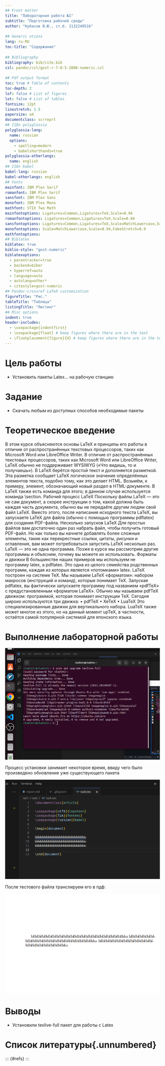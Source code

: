 ```yaml
---
## Front matter
title: "Лабораторная работа №1"
subtitle: "Подготовка рабочей среды"
author: "Кубасов В.Ю., ст.б. 1132249516"

## Generic otions
lang: ru-RU
toc-title: "Содержание"

## Bibliography
bibliography: bib/cite.bib
csl: pandoc/csl/gost-r-7-0-5-2008-numeric.csl

## Pdf output format
toc: true # Table of contents
toc-depth: 2
lof: false # List of figures
lot: false # List of tables
fontsize: 12pt
linestretch: 1.5
papersize: a4
documentclass: scrreprt
## I18n polyglossia
polyglossia-lang:
  name: russian
  options:
	- spelling=modern
	- babelshorthands=true
polyglossia-otherlangs:
  name: english
## I18n babel
babel-lang: russian
babel-otherlangs: english
## Fonts
mainfont: IBM Plex Serif
romanfont: IBM Plex Serif
sansfont: IBM Plex Sans
monofont: IBM Plex Mono
mathfont: STIX Two Math
mainfontoptions: Ligatures=Common,Ligatures=TeX,Scale=0.94
romanfontoptions: Ligatures=Common,Ligatures=TeX,Scale=0.94
sansfontoptions: Ligatures=Common,Ligatures=TeX,Scale=MatchLowercase,Scale=0.94
monofontoptions: Scale=MatchLowercase,Scale=0.94,FakeStretch=0.9
mathfontoptions:
## Biblatex
biblatex: true
biblio-style: "gost-numeric"
biblatexoptions:
  - parentracker=true
  - backend=biber
  - hyperref=auto
  - language=auto
  - autolang=other*
  - citestyle=gost-numeric
## Pandoc-crossref LaTeX customization
figureTitle: "Рис."
tableTitle: "Таблица"
listingTitle: "Листинг"
## Misc options
indent: true
header-includes:
  - \usepackage{indentfirst}
  - \usepackage{float} # keep figures where there are in the text
  - \floatplacement{figure}{H} # keep figures where there are in the text
---
```


# Цель работы

- Установить пакеты Latex... на рабочую станцию

# Задание

- Скачать любым из доступных способов необходимые пакеты

# Теоретическое введение

В этом курсе объясняются основы LaTeX и принципы его работы в отличие от
распространённых текстовых процессоров, таких как Microsoft Word или LibreOffice Writer.
В отличие от распространённых текстовых процессоров, таких как Microsoft Word или LibreOffice Writer,
LaTeX обычно не поддерживает WYSIWYG («Что видишь, то и получаешь»).
В LaTeX берётся простой текст и дополняется разметкой. Эта разметка сообщает LaTeX
логическое значение определённых элементов текста, подобно тому, как это делает HTML.
Возьмём, к примеру, элемент, обозначающий новый раздел в HTML-документе.
В LaTeX также есть команда для этого; в данном случае используется команда \section.
Рабочий процесс LaTeX
Поскольку файлы LaTeX — это не сам документ, а скорее инструкции о том,
какой должна быть каждая часть документа, обычно вы не передаёте другим людям свой
файл LaTeX. Вместо этого, после написания исходного текста LaTeX, вы запускаете LaTeX для файла
(обычно с помощью программы pdflatex) для создания PDF-файла.
Несколько запусков LaTeX
Для простых файлов вам достаточно один раз набрать файл, чтобы получить готовый PDF-файл.
Но как только вы начнете добавлять более сложные элементы, такие как перекрестные ссылки, цитаты,
рисунки и оглавления, вам может потребоваться запустить LaTeX несколько раз.
LaTeX — это не одна программа. Позже в курсе мы рассмотрим другие программы и объясним, почему вы можете их использовать.
Форматы и движки
В большинстве наших примеров мы используем не программу latex, а
pdflatex. Это одна из целого семейства родственных программ, каждая из которых является
«потомками» latex.
LaTeX построен на системе TeX. Мы называем LaTeX «форматом»: набором
макросов (инструкций и команд), которые понимает TeX. Запуская pdflatex, вы фактически запускаете программу под названием «pdfTeX» с предустановленным «форматом LaTeX». Обычно мы называем pdfTeX движком: программой, которая понимает
инструкции TeX.
Сегодня широко используются три движка:
• pdfTeX
• XeTeX
• LuaTeX
Это специализированные движки для вертикального набора. LuaTeX также может многое из этого,
но на данный момент upTeX, в частности, остаётся самой популярной системой для
японского языка.

# Выполнение лабораторной работы

![Установка пакетов texlive-full](./../report/image/image.png)

Процесс установки занимает некоторое время, ввиду чего было произведено обновление уже существующего пакета

![Проверка движка](./image/image%20copy.png)

После тестового файла транслируем его в пдф:

![Проверка движка](./image/image%20copy%202.png)

# Выводы

- Установили texlive-full пакет для работы с Latex

# Список литературы{.unnumbered}

::: {#refs}
:::
